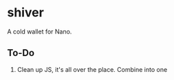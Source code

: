 # shiver
A cold wallet for Nano.

## To-Do
  1. Clean up JS, it's all over the place. Combine into one <script> tag, except the libraries.
  2. Add JS that sets the image. Right now there are three identical base64 images.
  3. Add support for broadcasting state/recieve blocks.
  4. Add client side validation.
  5. Make proper UI.
